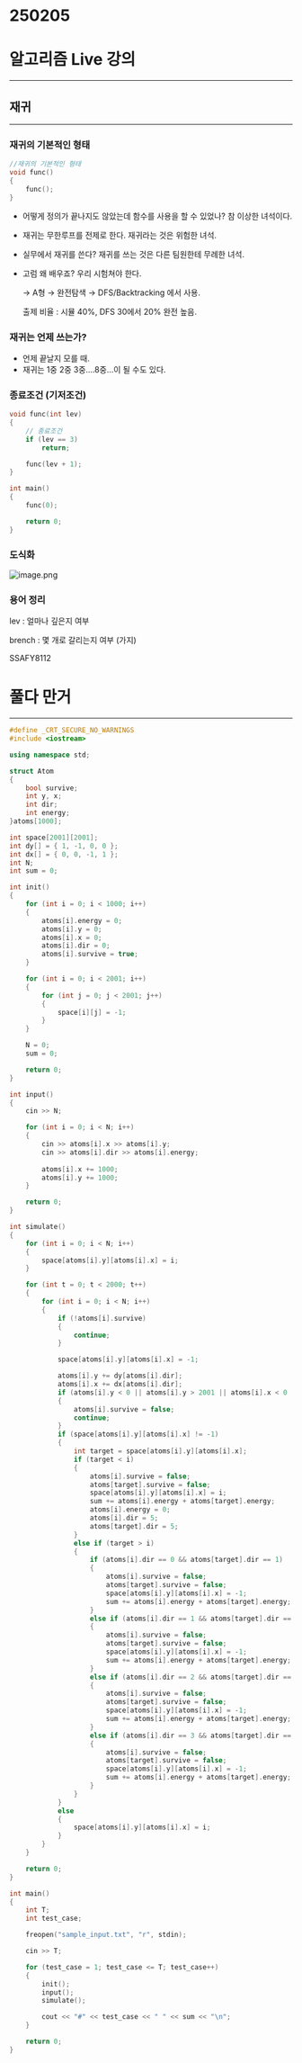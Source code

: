 # 250205

# 알고리즘 Live 강의

---

## 재귀

---

### 재귀의 기본적인 형태

```cpp
//재귀의 기본적인 형태
void func()
{
	func();
}
```

- 어떻게 정의가 끝나지도 않았는데 함수를 사용을 할 수 있었나? 참 이상한 녀석이다.
- 재귀는 무한루프를 전제로 한다. 재귀라는 것은 위험한 녀석.
- 실무에서 재귀를 쓴다? 재귀를 쓰는 것은 다른 팀원한테 무례한 녀석.
- 고럼 왜 배우죠? 우리 시험쳐야 한다.
    
    → A형 → 완전탐색 → DFS/Backtracking 에서 사용.
    
    출제 비율 : 시뮬 40%, DFS 30에서 20% 완전 높음.
    

### 재귀는 언제 쓰는가?

- 언제 끝날지 모를 때.
- 재귀는 1중 2중 3중….8중…이 될 수도 있다.

### 종료조건 (기저조건)

```cpp
void func(int lev)
{
	// 종료조건
	if (lev == 3)
		return;

	func(lev + 1);
}

int main()
{
	func(0);

	return 0;
}
```

### 도식화

![image.png](image.png)

### 용어 정리

lev : 얼마나 깊은지 여부

brench : 몇 개로 갈리는지 여부 (가지)

SSAFY8112

# 풀다 만거

---

```cpp
#define _CRT_SECURE_NO_WARNINGS
#include <iostream>

using namespace std;

struct Atom
{
	bool survive;
	int y, x;
	int dir;
	int energy;
}atoms[1000];

int space[2001][2001];
int dy[] = { 1, -1, 0, 0 };
int dx[] = { 0, 0, -1, 1 };
int N;
int sum = 0;

int init()
{
	for (int i = 0; i < 1000; i++)
	{
		atoms[i].energy = 0;
		atoms[i].y = 0;
		atoms[i].x = 0;
		atoms[i].dir = 0;
		atoms[i].survive = true;
	}

	for (int i = 0; i < 2001; i++)
	{
		for (int j = 0; j < 2001; j++)
		{
			space[i][j] = -1;
		}
	}

	N = 0;
	sum = 0;

	return 0;
}

int input()
{
	cin >> N;

	for (int i = 0; i < N; i++)
	{
		cin >> atoms[i].x >> atoms[i].y;
		cin >> atoms[i].dir >> atoms[i].energy;
		
		atoms[i].x += 1000;
		atoms[i].y += 1000;
	}

	return 0;
}

int simulate()
{
	for (int i = 0; i < N; i++)
	{
		space[atoms[i].y][atoms[i].x] = i;
	}

	for (int t = 0; t < 2000; t++)
	{
		for (int i = 0; i < N; i++)
		{
			if (!atoms[i].survive)
			{
				continue;
			}

			space[atoms[i].y][atoms[i].x] = -1;

			atoms[i].y += dy[atoms[i].dir];
			atoms[i].x += dx[atoms[i].dir];
			if (atoms[i].y < 0 || atoms[i].y > 2001 || atoms[i].x < 0 || atoms[i].x > 2001)
			{
				atoms[i].survive = false;
				continue;
			}
			if (space[atoms[i].y][atoms[i].x] != -1)
			{
				int target = space[atoms[i].y][atoms[i].x];
				if (target < i)
				{
					atoms[i].survive = false;
					atoms[target].survive = false;
					space[atoms[i].y][atoms[i].x] = i;
					sum += atoms[i].energy + atoms[target].energy;
					atoms[i].energy = 0;
					atoms[i].dir = 5;
					atoms[target].dir = 5;
				}
				else if (target > i)
				{
					if (atoms[i].dir == 0 && atoms[target].dir == 1)
					{
						atoms[i].survive = false;
						atoms[target].survive = false;
						space[atoms[i].y][atoms[i].x] = -1;
						sum += atoms[i].energy + atoms[target].energy;
					}
					else if (atoms[i].dir == 1 && atoms[target].dir == 0)
					{
						atoms[i].survive = false;
						atoms[target].survive = false;
						space[atoms[i].y][atoms[i].x] = -1;
						sum += atoms[i].energy + atoms[target].energy;
					}
					else if (atoms[i].dir == 2 && atoms[target].dir == 3)
					{
						atoms[i].survive = false;
						atoms[target].survive = false;
						space[atoms[i].y][atoms[i].x] = -1;
						sum += atoms[i].energy + atoms[target].energy;
					}
					else if (atoms[i].dir == 3 && atoms[target].dir == 2)
					{
						atoms[i].survive = false;
						atoms[target].survive = false;
						space[atoms[i].y][atoms[i].x] = -1;
						sum += atoms[i].energy + atoms[target].energy;
					}
				}
			}
			else
			{
				space[atoms[i].y][atoms[i].x] = i;
			}
		}
	}

	return 0;
}

int main()
{
	int T;
	int test_case;

	freopen("sample_input.txt", "r", stdin);

	cin >> T;

	for (test_case = 1; test_case <= T; test_case++)
	{
		init();
		input();
		simulate();

		cout << "#" << test_case << " " << sum << "\n";
	}

	return 0;
}
```